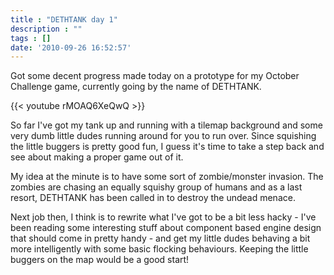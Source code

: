 ```yaml
---
title : "DETHTANK day 1"
description : ""
tags : []
date: '2010-09-26 16:52:57'
---
```


Got some decent progress made today on a prototype for my October Challenge game, currently going by the name of DETHTANK.

<p></p>

{{< youtube rMOAQ6XeQwQ >}}

<!--more-->
So far I've got my tank up and running with a tilemap background and some very dumb little dudes running around for you to run over. Since squishing the little buggers is pretty good fun, I guess it's time to take a step back and see about making a proper game out of it.

My idea at the minute is to have some sort of zombie/monster invasion. The zombies are chasing an equally squishy group of humans and as a last resort, DETHTANK has been called in to destroy the undead menace.

Next job then, I think is to rewrite what I've got to be a bit less hacky - I've been reading some interesting stuff about component based engine design that should come in pretty handy - and get my little dudes behaving a bit more intelligently with some basic flocking behaviours. Keeping the little buggers on the map would be a good start!
